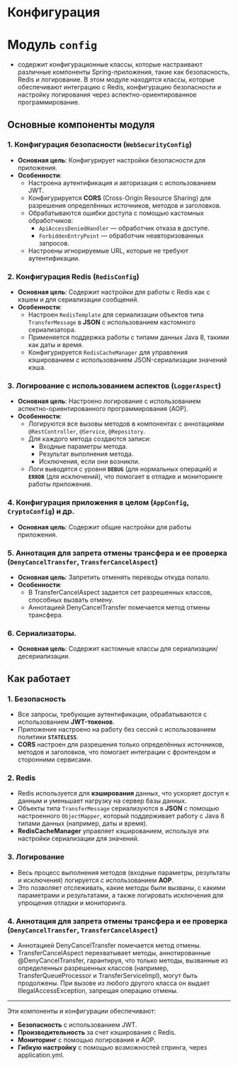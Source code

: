 # Конфигурация
# Модуль `config`

- содержит конфигурационные классы, которые настраивают различные компоненты Spring-приложения, такие как безопасность, Redis и логирование. 
 В этом модуле находятся классы, которые обеспечивают интеграцию с Redis, конфигурацию безопасности и настройку логирования через аспектно-ориентированное
 программирование.

## Основные компоненты модуля

### 1. Конфигурация безопасности (`WebSecurityConfig`)

- **Основная цель**: Конфигурирует настройки безопасности для приложения.
- **Особенности**:
    - Настроена аутентификация и авторизация с использованием JWT.
    - Конфигурируется **CORS** (Cross-Origin Resource Sharing) для разрешения определённых источников, методов и заголовков.
    - Обрабатываются ошибки доступа с помощью кастомных обработчиков:
        - `ApiAccessDeniedHandler` — обработчик отказа в доступе.
        - `ForbiddenEntryPoint` — обработчик неавторизованных запросов.
    - Настроены игнорируемые URL, которые не требуют аутентификации.

### 2. Конфигурация Redis (`RedisConfig`)

- **Основная цель**: Содержит настройки для работы с Redis как с кэшем и для сериализации сообщений.
- **Особенности**:
    - Настроен `RedisTemplate` для сериализации объектов типа `TransferMessage` в **JSON** с использованием кастомного сериализатора.
    - Применяется поддержка работы с типами данных Java 8, такими как даты и время.
    - Конфигурируется `RedisCacheManager` для управления кэшированием с использованием JSON-сериализации значений кэша.

### 3. Логирование с использованием аспектов (`LoggerAspect`)

- **Основная цель**: Настроено логирование с использованием аспектно-ориентированного программирования (AOP).
- **Особенности**:
    - Логируются все вызовы методов в компонентах с аннотациями `@RestController`, `@Service`, `@Repository`.
    - Для каждого метода создаются записи:
        - Входные параметры метода.
        - Результат выполнения метода.
        - Исключения, если они возникли.
    - Логи выводятся с уровня **`DEBUG`** (для нормальных операций) и **`ERROR`** (для исключений), что помогает в отладке и мониторинге работы приложения.

### 4. Конфигурация приложения в целом (`AppConfig`, `CryptoConfig`) и др.

- **Основная цель**: Содержит общие настройки для работы приложения.

### 5. Аннотация для запрета отмены трансфера и ее проверка (`DenyCancelTransfer`, `TransferCancelAspect`)

- **Основная цель**: Запретить отменять переводы откуда попало.
- **Особенности**:
    - В TransferCancelAspect задается сет разрешенных классов, способных вызвать отмену.
    - Аннотацией DenyCancelTransfer помечается метод отмены трансфера.

### 6. Сериализаторы.

- **Основная цель**: Содержит кастомные классы для сериализации/десериализации.

## Как работает

### 1. Безопасность

- Все запросы, требующие аутентификации, обрабатываются с использованием **JWT-токенов**.
- Приложение настроено на работу без сессий с использованием политики **`STATELESS`**.
- **CORS** настроен для разрешения только определённых источников, методов и заголовков, что помогает интеграции с фронтендом и сторонними сервисами.

### 2. Redis

- Redis используется для **кэширования** данных, что ускоряет доступ к данным и уменьшает нагрузку на сервер базы данных.
- Объекты типа `TransferMessage` сериализуются в **JSON** с помощью настроенного `ObjectMapper`, который поддерживает работу с Java 8 типами данных (например, даты и время).
- **RedisCacheManager** управляет кэшированием, используя эти настройки сериализации для значений.

### 3. Логирование

- Весь процесс выполнения методов (входные параметры, результаты и исключения) логируется с использованием **AOP**.
- Это позволяет отслеживать, какие методы были вызваны, с какими параметрами и результатами, а также логировать исключения для упрощения отладки и мониторинга.

### 4. Аннотация для запрета отмены трансфера и ее проверка (`DenyCancelTransfer`, `TransferCancelAspect`)

- Аннотацией DenyCancelTransfer помечается метод отмены.
- TransferCancelAspect перехватывает методы, аннотированные @DenyCancelTransfer, гарантируя, что только методы, вызванные из определенных разрешенных 
  классов (например, TransferQueueProcessor и TransferServiceImpl), могут быть продолжены. При вызове из любого другого класса он выдает IllegalAccessException,
  запрещая операцию отмены.

---

Эти компоненты и конфигурации обеспечивают:

- **Безопасность** с использованием JWT.
- **Производительность** за счет кэширования с Redis.
- **Мониторинг** с помощью логирования и AOP.
- **Гибкую настройку** с помощью возможностей спринга, через application.yml.
